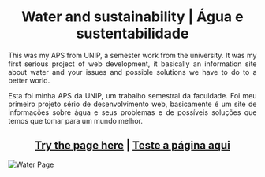 <div align="center">
  <h1>Water and sustainability | Água e sustentabilidade</h1>
</div>

<div align="justify">
  <p>
    This was my APS from UNIP, a semester work from the university. It was my first serious project of web development, 
    it basically an information site about water and your issues and possible solutions we have to do to a better world.
  </p>

  <p>
    Esta foi minha APS da UNIP, um trabalho semestral da faculdade. Foi meu primeiro projeto sério de desenvolvimento web,
    basicamente é um site de informações sobre água e seus problemas e de possíveis soluções que temos que tomar para um mundo melhor.
  </p>
</div>

<div align="center">
   <h2>
    <a href="https://water-and-sustainability.vercel.app" target="_blank">Try the page here</a> |
    <a href="https://water-and-sustainability.vercel.app" target="_blank">Teste a página aqui</a>
   </h2>
</div>

![Water Page](https://github.com/Batatexy/Water-and-sustainability/assets/141431095/77d7caa3-b879-489f-884b-e599a12a8b89)
